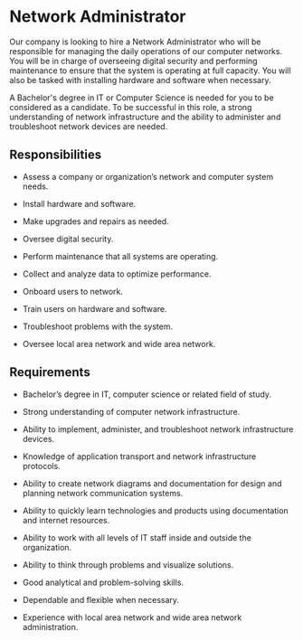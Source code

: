 # Network Administrator

Our company is looking to hire a Network Administrator who will be responsible for managing the daily operations of our computer networks. You will be in charge of overseeing digital security and performing maintenance to ensure that the system is operating at full capacity. You will also be tasked with installing hardware and software when necessary.

A Bachelor's degree in IT or Computer Science is needed for you to be considered as a candidate. To be successful in this role, a strong understanding of network infrastructure and the ability to administer and troubleshoot network devices are needed.

## Responsibilities

* Assess a company or organization’s network and computer system needs.

* Install hardware and software.

* Make upgrades and repairs as needed.

* Oversee digital security.

* Perform maintenance that all systems are operating.

* Collect and analyze data to optimize performance.

* Onboard users to network.

* Train users on hardware and software.

* Troubleshoot problems with the system.

* Oversee local area network and wide area network.

## Requirements

* Bachelor’s degree in IT, computer science or related field of study.

* Strong understanding of computer network infrastructure.

* Ability to implement, administer, and troubleshoot network infrastructure devices.

* Knowledge of application transport and network infrastructure protocols.

* Ability to create network diagrams and documentation for design and planning network communication systems.

* Ability to quickly learn technologies and products using documentation and internet resources.

* Ability to work with all levels of IT staff inside and outside the organization.

* Ability to think through problems and visualize solutions.

* Good analytical and problem-solving skills.

* Dependable and flexible when necessary.

* Experience with local area network and wide area network administration.

